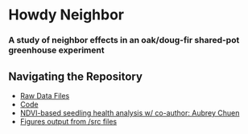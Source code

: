 # Howdy Neighbor
### A study of neighbor effects in an oak/doug-fir shared-pot greenhouse experiment

## Navigating the Repository
* [Raw Data Files](/data)
* [Code](/src)
* [NDVI-based seedling health analysis w/ co-author: Aubrey Chuen](/NDVI)
* [Figures output from /src files](/figures)
